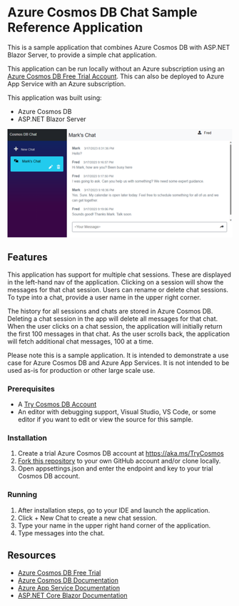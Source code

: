 # Azure Cosmos DB Chat Sample Reference Application

This is a sample application that combines Azure Cosmos DB with ASP.NET Blazor Server, to provide a simple chat application. 

This application can be run locally without an Azure subscription using an [Azure Cosmos DB Free Trial Account](https://aka.ms/TryCosmos). This can also be deployed to Azure App Service with an Azure subscription.

This application was built using:
- Azure Cosmos DB
- ASP.NET Blazor Server

![Cosmos DB + Chat user interface](cosmos-chat.png)

## Features

This application has support for multiple chat sessions. These are displayed in the left-hand nav of the application. Clicking on a session will show the messages for that chat session. Users can rename or delete chat sessions. To type into a chat, provide a user name in the upper right corner.

The history for all sessions and chats are stored in Azure Cosmos DB. Deleting a chat session in the app will delete all messages for that chat. When the user clicks on a chat session, the application will initially return the first 100 messages in that chat. As the user scrolls back, the application will fetch additional chat messages, 100 at a time. 

Please note this is a sample application. It is intended to demonstrate a use case for Azure Cosmos DB and Azure App Services. It is not intended to be used as-is for production or other large scale use.


### Prerequisites

- A [Try Cosmos DB Account](https://aka.ms/TryCosmos)
- An editor with debugging support, Visual Studio, VS Code, or some editor if you want to edit or view the source for this sample.


### Installation

1. Create a trial Azure Cosmos DB account at https://aka.ms/TryCosmos 
1. [Fork this repository](https://github.com/AzureCosmosDB/cosmos-chat/fork) to your own GitHub account and/or clone locally.
1. Open appsettings.json and enter the endpoint and key to your trial Cosmos DB account.


### Running

1. After installation steps, go to your IDE and launch the application.
1. Click + New Chat to create a new chat session.
1. Type your name in the upper right hand corner of the application.
1. Type messages into the chat.


## Resources

- [Azure Cosmos DB Free Trial](https://aka.ms/TryCosmos)
- [Azure Cosmos DB Documentation](https://learn.microsoft.com/azure/cosmos-db/)
- [Azure App Service Documentation](https://learn.microsoft.com/azure/app-service/)
- [ASP.NET Core Blazor Documentation](https://learn.microsoft.com/aspnet/core/blazor/)
